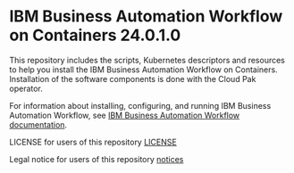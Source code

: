 # IBM Business Automation Workflow on Containers 24.0.1.0
This repository includes the scripts, Kubernetes descriptors and resources to help you install the IBM Business Automation Workflow on Containers. Installation of the software components is done with the Cloud Pak operator. 

For information about installing, configuring, and running IBM Business Automation Workflow, see  [IBM Business Automation Workflow documentation](https://www.ibm.com/docs/en/baw/24.x).

LICENSE for users of this repository [LICENSE](LICENSE)

Legal notice for users of this repository [notices](notices)



